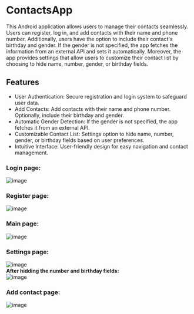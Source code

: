 # ContactsApp
This Android application allows users to manage their contacts seamlessly. Users can register, log in, and add contacts with their name and phone number. 
Additionally, users have the option to include their contact's birthday and gender. 
If the gender is not specified, the app fetches the information from an external API and sets it automatically.
Moreover, the app provides settings that allow users to customize their contact list by choosing to hide name, number, gender, or birthday fields.

## Features
- User Authentication: Secure registration and login system to safeguard user data.
- Add Contacts: Add contacts with their name and phone number. Optionally, include their birthday and gender.
- Automatic Gender Detection: If the gender is not specified, the app fetches it from an external API.
- Customizable Contact List: Settings option to hide name, number, gender, or birthday fields based on user preferences.
- Intuitive Interface: User-friendly design for easy navigation and contact management.


### Login page:
![image](https://github.com/Ofekyaloz/ContactsApp/assets/92519983/35696ff3-7fed-456f-b533-80ee1f818942)

### Register page:
![image](https://github.com/Ofekyaloz/ContactsApp/assets/92519983/b8a9dd78-77f1-4744-9ad5-0797e508c157)

### Main page:
![image](https://github.com/Ofekyaloz/ContactsApp/assets/92519983/2852824d-ac93-44ff-a4af-07f87aafd9a3)

### Settings page:
![image](https://github.com/Ofekyaloz/ContactsApp/assets/92519983/9260003a-c360-41bb-b2ad-b020bd8964b7)
<br>
<b>After hidding the number and birthday fields:</b>
<br>![image](https://github.com/Ofekyaloz/ContactsApp/assets/92519983/fcdb953a-6588-4d8b-a75e-8f00cb9e0df7)

### Add contact page:
![image](https://github.com/Ofekyaloz/ContactsApp/assets/92519983/be2beb50-3b26-4189-ba0a-8ceb5112857b)

